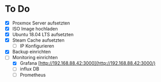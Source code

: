 # To Do

- [x]  Proxmox Server aufsetzten
- [x]  ISO Image hochladen
- [x]  Ubuntu 18.04 LTS aufsetzten
- [x]  Steam Cache aufsetzten
    - [ ]  IP Konfigurieren
- [x]  Backup einrichten
- [ ]  Monitoring einrichten
    - [x]  Grafana [http://192.168.88.42:3000](http://192.168.88.42:3000/)
    - [ ]  influx DB
    - [ ]  Prometheus